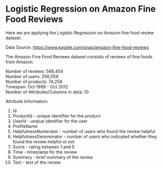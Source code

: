 # Logistic Regression on Amazon Fine Food Reviews
Here we are applying the Logistic Regression on Amazon fine food review dataset.

Data Source: https://www.kaggle.com/snap/amazon-fine-food-reviews

The Amazon Fine Food Reviews dataset consists of reviews of fine foods from Amazon.<br>

Number of reviews: 568,454<br>
Number of users: 256,059<br>
Number of products: 74,258<br>
Timespan: Oct 1999 - Oct 2012<br>
Number of Attributes/Columns in data: 10 

Attribute Information:

1. Id
2. ProductId - unique identifier for the product
3. UserId - unqiue identifier for the user
4. ProfileName
5. HelpfulnessNumerator - number of users who found the review helpful
6. HelpfulnessDenominator - number of users who indicated whether they found the review helpful or not
7. Score - rating between 1 and 5
8. Time - timestamp for the review
9. Summary - brief summary of the review
10. Text - text of the review

